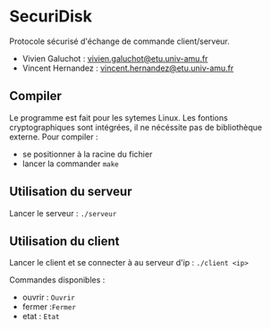 # SecuriDisk
Protocole sécurisé d'échange de commande client/serveur.

* Vivien Galuchot : vivien.galuchot@etu.univ-amu.fr
* Vincent Hernandez : vincent.hernandez@etu.univ-amu.fr

## Compiler
Le programme est fait pour les sytemes Linux. Les fontions cryptographiques sont intégrées, il ne nécéssite pas de bibliothèque externe.
Pour compiler :
* se positionner à la racine du fichier
* lancer la commander `make`

## Utilisation du serveur
Lancer le serveur : `./serveur`

## Utilisation du client
Lancer le client et se connecter à au serveur d'ip <ip> : `./client <ip>`

Commandes disponibles :
* ouvrir : `Ouvrir`
* fermer :`Fermer`
* etat : `Etat`
